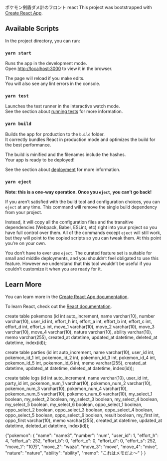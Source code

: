 ポケモン剣盾ダメ計のフロント
react
This project was bootstrapped with [Create React App](https://github.com/facebook/create-react-app).

## Available Scripts

In the project directory, you can run:

### `yarn start`

Runs the app in the development mode.<br />
Open [http://localhost:3000](http://localhost:3000) to view it in the browser.

The page will reload if you make edits.<br />
You will also see any lint errors in the console.

### `yarn test`

Launches the test runner in the interactive watch mode.<br />
See the section about [running tests](https://facebook.github.io/create-react-app/docs/running-tests) for more information.

### `yarn build`

Builds the app for production to the `build` folder.<br />
It correctly bundles React in production mode and optimizes the build for the best performance.

The build is minified and the filenames include the hashes.<br />
Your app is ready to be deployed!

See the section about [deployment](https://facebook.github.io/create-react-app/docs/deployment) for more information.

### `yarn eject`

**Note: this is a one-way operation. Once you `eject`, you can’t go back!**

If you aren’t satisfied with the build tool and configuration choices, you can `eject` at any time. This command will remove the single build dependency from your project.

Instead, it will copy all the configuration files and the transitive dependencies (Webpack, Babel, ESLint, etc) right into your project so you have full control over them. All of the commands except `eject` will still work, but they will point to the copied scripts so you can tweak them. At this point you’re on your own.

You don’t have to ever use `eject`. The curated feature set is suitable for small and middle deployments, and you shouldn’t feel obligated to use this feature. However we understand that this tool wouldn’t be useful if you couldn’t customize it when you are ready for it.

## Learn More

You can learn more in the [Create React App documentation](https://facebook.github.io/create-react-app/docs/getting-started).

To learn React, check out the [React documentation](https://reactjs.org/).

create table pokemons (id int auto_increment, name varchar(10), number varchar(10), user_id int, effort_h int, effort_a int, effort_b int, effort_c int, effort_d int, effort_s int, move_1 varchar(10), move_2 varchar(10), move_3 varchar(10), move_4 varchar(10), nature varchar(10), ability varchar(10), memo varchar(255), created_at datetime, updated_at datetime, deleted_at datetime, index(id));

create table parties (id int auto_increment, name varchar(10), user_id int, pokemon_id_1 int, pokemon_id_2 int, pokemon_id_3 int, pokemon_id_4 int, pokemon_id_5 int, pokemon_id_6 int, memo varchar(255), created_at datetime, updated_at datetime, deleted_at datetime, index(id));

create table logs (id int auto_increment, name varchar(10), user_id int, party_id int, pokemon_num_1 varchar(10), pokemon_num_2 varchar(10), pokemon_num_3 varchar(10), pokemon_num_4 varchar(10), pokemon_num_5 varchar(10), pokemon_num_6 varchar(10), my_select_1 boolean, my_select_2 boolean, my_select_3 boolean, my_select_4 boolean, my_select_5 boolean, my_select_6 boolean, oppo_select_1 boolean, oppo_select_2 boolean, oppo_select_3 boolean, oppo_select_4 boolean, oppo_select_5 boolean, oppo_select_6 boolean, result boolean, my_first int, oppo_first varchar(10), memo varchar(255), created_at datetime, updated_at datetime, deleted_at datetime, index(id));

{"pokemon":
	{
	"name": "name3",
	"number": "num",
	"user_id": 1,
	"effort_h": 4,
	"effort_a": 252,
	"effort_b": 0,
	"effort_c": 0,
	"effort_d": 0,
	"effort_s": 252,
	"move_1": "10万",
	"move_2": "waza",
	"move_3": "move",
	"move_4": "mive",
	"nature": "nature",
	"ability": "ability",
	"memo": "これはメモだよ～"
	}
}
